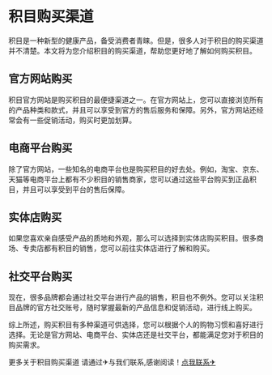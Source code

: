 # 积目购买渠道

积目是一种新型的健康产品，备受消费者青睐。但是，很多人对于积目的购买渠道并不清楚。本文将为您介绍积目的购买渠道，帮助您更好地了解如何购买积目。

## 官方网站购买

积目官方网站是购买积目的最便捷渠道之一。在官方网站上，您可以直接浏览所有的产品种类和款式，并且可以享受到官方的售后服务和保障。另外，官方网站还经常会有一些促销活动，购买时更加划算。

## 电商平台购买

除了官方网站，一些知名的电商平台也是购买积目的好去处。例如，淘宝、京东、天猫等电商平台上都有不少积目的销售商家，您可以通过这些平台购买到正品积目，并且可以享受到平台的售后保障。

## 实体店购买

如果您喜欢亲自感受产品的质地和外观，那么可以选择到实体店购买积目。很多商场、专卖店都有积目的销售，您可以前往实体店进行了解和购买。

## 社交平台购买

现在，很多品牌都会通过社交平台进行产品的销售，积目也不例外。您可以关注积目品牌的官方社交账号，随时掌握最新的产品信息和促销活动，进行线上购买。

综上所述，购买积目有多种渠道可供选择，您可以根据个人的购物习惯和喜好进行选择。无论是官方网站、电商平台、实体店还是社交平台，都能满足您对于积目的购买需求。

更多关于积目购买渠道 请通过✈与我们联系,感谢阅读！[点我联系✈](https://wap.k02.cc)